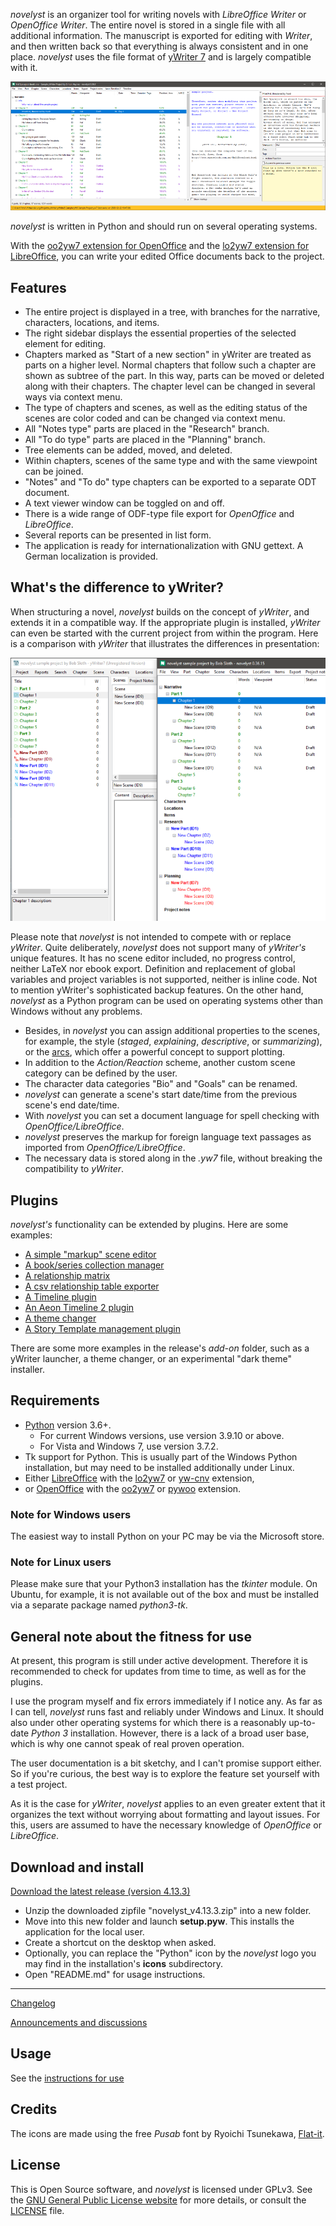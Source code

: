 *novelyst* is an organizer tool for writing novels with *LibreOffice Writer* or *OpenOffice Writer*. The entire novel is stored in a single file with all additional information. The manuscript is exported for editing with *Writer*, and then written back so that everything is always consistent and in one place. *novelyst* uses the file format of [yWriter 7](http://spacejock.com/yWriter7.html) and is largely compatible with it. 

![Screenshot](Screenshots/screen01.png)

*novelyst* is written in Python and should run on several operating systems.

With the [oo2yw7 extension for OpenOffice](https://peter88213.github.io/oo2yw7) and the [lo2yw7 extension for LibreOffice](https://peter88213.github.io/lo2yw7), you can write your edited Office documents back to the project.


## Features

- The entire project is displayed in a tree, with branches for the narrative, characters, locations, and items.
- The right sidebar displays the essential properties of the selected element for editing.
- Chapters marked as "Start of a new section" in yWriter are treated as parts on a higher level. Normal chapters that follow such a chapter are shown as subtree of the part. In this way, parts can be moved or deleted along with their chapters. The chapter level can be changed in several ways via context menu.
- The type of chapters and scenes, as well as the editing status of the scenes are color coded and can be changed via context menu.
- All "Notes type" parts are placed in the "Research" branch.  
- All "To do type" parts are placed in the "Planning" branch.
- Tree elements can be added, moved, and deleted.
- Within chapters, scenes of the same type and with the same viewpoint can be joined.
- "Notes" and "To do" type chapters can be exported to a separate ODT document. 
- A text viewer window can be toggled on and off.
- There is a wide range of ODF-type file export for *OpenOffice* and *LibreOffice*.
- Several reports can be presented in list form. 
- The application is ready for internationalization with GNU gettext. A German localization is provided. 

## What's the difference to yWriter?

When structuring a novel, *novelyst* builds on the concept of *yWriter*, and extends it in a compatible way. If the appropriate plugin is installed, *yWriter* can even be started with the current project from within the program. Here is a comparison with *yWriter* that illustrates the differences in presentation:

![Screenshot](Screenshots/compare.png)

Please note that *novelyst* is not intended to compete with or replace *yWriter*. Quite deliberately, *novelyst* does not support many of *yWriter's* unique features. It has no scene editor included, no progress control, neither LaTeX nor ebook export. Definition and replacement of global variables and project variables is not supported, neither is inline code. Not to mention yWriter's sophisticated backup features. On the other hand, *novelyst* as a Python program can be used on operating systems other than Windows without any problems.

- Besides, in *novelyst* you can assign additional properties to the scenes, for example, the style (*staged*, *explaining*, *descriptive*, or *summarizing*), or the [arcs](help/arcs), which offer a powerful concept to support plotting. 
- In addition to the *Action/Reaction* scheme, another custom scene category can be defined by the user. 
- The character data categories "Bio" and "Goals" can be renamed.
- *novelyst* can generate a scene's start date/time from the previous scene's end date/time.
- With *novelyst* you can set a document language for spell checking with *OpenOffice/LibreOffice*.
- *novelyst* preserves the markup for foreign language text passages as imported from *OpenOffice/LibreOffice*.
- The necessary data is stored along in the *.yw7* file, without breaking the compatibility to *yWriter*.

## Plugins

*novelyst's* functionality can be extended by plugins. Here are some examples:

- [A simple "markup" scene editor](https://peter88213.github.io/novelyst_editor/)
- [A book/series collection manager](https://peter88213.github.io/novelyst_collection/)
- [A relationship matrix](https://peter88213.github.io/novelyst_matrix/)
- [A csv relationship table exporter](https://peter88213.github.io/novelyst_retablex)
- [A Timeline plugin](https://peter88213.github.io/novelyst_timeline/)
- [An Aeon Timeline 2 plugin](https://peter88213.github.io/novelyst_aeon2/)
- [A theme changer](https://peter88213.github.io/novelyst_themes/)
- [A Story Template management plugin](https://peter88213.github.io/novelyst_templates/)

There are some more examples in the release's *add-on* folder, such as a yWriter launcher, a theme changer, or an experimental "dark theme" installer.

## Requirements

- [Python](https://www.python.org/) version 3.6+. 
     - For current Windows versions, use version 3.9.10 or above.
     - For Vista and Windows 7, use version 3.7.2.
- Tk support for Python. This is usually part of the Windows Python installation, but may need to be installed additionally under Linux.
- Either [LibreOffice](https://www.libreoffice.org/) with the [lo2yw7](https://peter88213.github.io/lo2yw7) or [yw-cnv](https://peter88213.github.io/yw-cnv) extension, 
- or [OpenOffice](https://www.openoffice.org) with the [oo2yw7](https://peter88213.github.io/oo2yw7) or [pywoo](https://peter88213.github.io/pywoo) extension.

### Note for Windows users

The easiest way to install Python on your PC may be via the Microsoft store. 

### Note for Linux users

Please make sure that your Python3 installation has the *tkinter* module. On Ubuntu, for example, it is not available out of the box and must be installed via a separate package named *python3-tk*. 

## General note about the fitness for use

At present, this program is still under active development. Therefore it is recommended to check for updates from time to time, as well as for the plugins. 

I use the program myself and fix errors immediately if I notice any. As far as I can tell, *novelyst* runs fast and reliably under Windows and Linux. It should also under other operating systems for which there is a reasonably up-to-date *Python 3* installation. However, there is a lack of a broad user base, which is why one cannot speak of real proven operation. 

The user documentation is a bit sketchy, and I can't promise support either. So if you're curious, the best way is to explore the feature set yourself with a test project.

As it is the case for *yWriter*, *novelyst* applies to an even greater extent that it organizes the text without worrying about formatting and layout issues. For this, users are assumed to have the necessary knowledge of *OpenOffice* or *LibreOffice*.

## Download and install

[Download the latest release (version 4.13.3)](https://raw.githubusercontent.com/peter88213/novelyst/main/dist/novelyst_v4.13.3.zip)

- Unzip the downloaded zipfile "novelyst_v4.13.3.zip" into a new folder.
- Move into this new folder and launch **setup.pyw**. This installs the application for the local user.
- Create a shortcut on the desktop when asked.
- Optionally, you can replace the "Python" icon by the *novelyst* logo you may find in the installation's **icons** subdirectory.
- Open "README.md" for usage instructions.

------------------------------------------------------------------

[Changelog](changelog)

[Announcements and discussions](https://github.com/peter88213/novelyst/discussions)

## Usage

See the [instructions for use](usage)

## Credits

The icons are made using the free *Pusab* font by Ryoichi Tsunekawa, [Flat-it](http://flat-it.com/).

## License

This is Open Source software, and *novelyst* is licensed under GPLv3. See the
[GNU General Public License website](https://www.gnu.org/licenses/gpl-3.0.en.html) for more
details, or consult the [LICENSE](https://github.com/peter88213/novelyst/blob/main/LICENSE) file.
